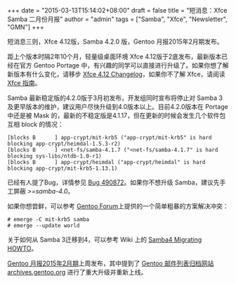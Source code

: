 +++
date = "2015-03-13T15:14:02+08:00"
draft = false
title = "短消息：Xfce Samba 二月份月报"
author = "admin"
tags = ["Samba", "Xfce", "Newsletter", "GMN"]
+++

短消息三则，Xfce 4.12版，Samba 4.2.0 版，Gentoo 月报2015年2月期发布。
<!--more-->

距上个版本时隔2年10个月，轻量级桌面环境 Xfce 4.12版于2底发布，最新版本已经在官方 Gentoo Portage 中，有兴趣的同学可以直接进行升级了。如果你想了解新版本有什么变化，请移步 [Xfce 4.12 Changelog](http://xfce.org/download/changelogs/4.12)，如果你不了解 Xfce，请阅读 [Xfce 指南](https://wiki.gentoo.org/wiki/Xfce/HOWTO/zh-cn)。

Samba 最新稳定版的4.2.0版于3月初发布，开发组同时宣布将停止对 Samba 3及更早版本的维护，建议用户尽快升级到4.0版本以上。目前4.2.0版本在 Portage 中还是被 Mask 的，最新的不稳定版是4.1.17，但在更新的时候会发生几个软件包互相 block 的情况：

```
[blocks B      ] app-crypt/mit-krb5 ("app-crypt/mit-krb5" is hard blocking app-crypt/heimdal-1.5.3-r2)
[blocks B      ] <net-fs/samba-4.1.7 ("<net-fs/samba-4.1.7" is hard blocking sys-libs/ntdb-1.0-r1)
[blocks B      ] app-crypt/heimdal ("app-crypt/heimdal" is hard blocking app-crypt/mit-krb5-1.13.1)
```

已经有人提了Bug，详情参见 [Bug 490872](https://bugs.gentoo.org/show_bug.cgi?id=490872)。如果你不想升级 Samba，建议先手工屏蔽 *>=samba-4.0*。

如果你想尝鲜，可以参考 [Gentoo Forum](http://forums.gentoo.org/viewtopic-t-1012280.html)上提供的一个简单粗暴的方案解决冲突：

```
# emerge -C mit-krb5 samba
# emerge --update world
```

关于如何从 Samba 3迁移到4，可以参考 Wiki 上的 [Samba4 Migrating HOWTO](https://wiki.gentoo.org/wiki/Samba4_Migrating/HOWTO)。

[Gentoo 月报2015年2月期](http://blogs.gentoo.org/news/2015/03/07/gentoo-monthly-newsletter-february-2015/)上周发布，其中提到了 [Gentoo 邮件列表归档网站 archives.gentoo.org](http://archives.gentoo.org/) 进行了重大升级并重新上线。
